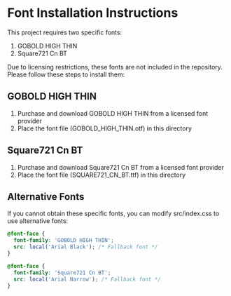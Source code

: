 # Font Installation Instructions

This project requires two specific fonts:

1. GOBOLD HIGH THIN
2. Square721 Cn BT

Due to licensing restrictions, these fonts are not included in the repository. Please follow these steps to install them:

## GOBOLD HIGH THIN
1. Purchase and download GOBOLD HIGH THIN from a licensed font provider
2. Place the font file (GOBOLD_HIGH_THIN.otf) in this directory

## Square721 Cn BT
1. Purchase and download Square721 Cn BT from a licensed font provider
2. Place the font file (SQUARE721_CN_BT.ttf) in this directory

## Alternative Fonts
If you cannot obtain these specific fonts, you can modify src/index.css to use alternative fonts:

```css
@font-face {
  font-family: 'GOBOLD HIGH THIN';
  src: local('Arial Black'); /* Fallback font */
}

@font-face {
  font-family: 'Square721 Cn BT';
  src: local('Arial Narrow'); /* Fallback font */
}
``` 